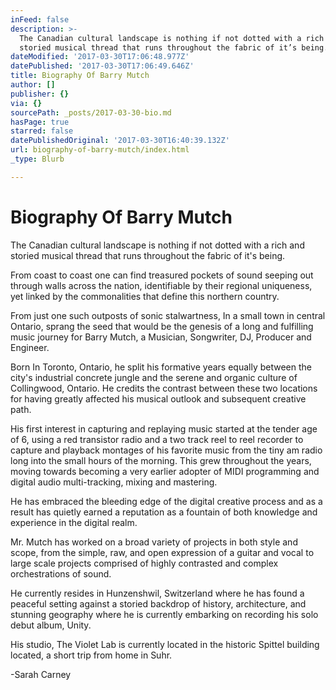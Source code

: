 ```yaml
---
inFeed: false
description: >-
  The Canadian cultural landscape is nothing if not dotted with a rich and
  storied musical thread that runs throughout the fabric of it’s being.
dateModified: '2017-03-30T17:06:48.977Z'
datePublished: '2017-03-30T17:06:49.646Z'
title: Biography Of Barry Mutch
author: []
publisher: {}
via: {}
sourcePath: _posts/2017-03-30-bio.md
hasPage: true
starred: false
datePublishedOriginal: '2017-03-30T16:40:39.132Z'
url: biography-of-barry-mutch/index.html
_type: Blurb

---
```

# Biography Of Barry Mutch

The Canadian cultural landscape is nothing if not dotted with a rich and storied musical thread that runs throughout the fabric of it's being.

From coast to coast one can find treasured pockets of sound seeping out through walls across the nation, identifiable by their regional uniqueness, yet linked by the commonalities that define this northern country.

From just one such outposts of sonic stalwartness, In a small town in central Ontario, sprang the seed that would be the genesis of a long and fulfilling music journey for Barry Mutch, a Musician, Songwriter, DJ, Producer and Engineer.

Born In Toronto, Ontario, he split his formative years equally between the city's industrial concrete jungle and the serene and organic culture of Collingwood, Ontario. He credits the contrast between these two locations for having greatly affected his musical outlook and subsequent creative path.

His first interest in capturing and replaying music started at the tender age of 6, using a red transistor radio and a two track reel to reel recorder to capture and playback montages of his favorite music from the tiny am radio long into the small hours of the morning. This grew throughout the years, moving towards becoming a very earlier adopter of MIDI programming and digital audio multi-tracking, mixing and mastering.

He has embraced the bleeding edge of the digital creative process and as a result has quietly earned a reputation as a fountain of both knowledge and experience in the digital realm.

Mr. Mutch has worked on a broad variety of projects in both style and scope, from the simple, raw, and open expression of a guitar and vocal to large scale projects comprised of highly contrasted and complex orchestrations of sound.

He currently resides in Hunzenshwil, Switzerland where he has found a peaceful setting against a storied backdrop of history, architecture, and stunning geography where he is currently embarking on recording his solo debut album, Unity.

His studio, The Violet Lab is currently located in the historic Spittel building located, a short trip from home in Suhr.

-Sarah Carney